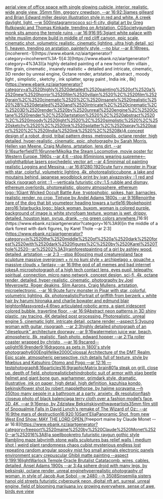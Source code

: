 [aerial view of office space with single glowing cubicle, interior, realistic, wide angle view, 35mm film, gregory crewdson, --ar 16:9](https://www.ebank.nz/aiartgenerator?category=aerial%2520view%2520of%2520office%2520space%2520with%2520single%2520glowing%2520cubicle%2C%2520interior%2C%2520realistic%2C%2520wide%2520angle%2520view%2C%252035mm%2520film%2C%2520gregory%2520crewdson%2C%2520--ar%252016%3A9)[2:3](https://www.ebank.nz/aiartgenerator?category=2%3A3)[james gilleard and Brian Edward miller design illustration style in red and white. A creek daylight. light.  —w 500](https://www.ebank.nz/aiartgenerator?category=james%2520gilleard%2520and%2520Brian%2520Edward%2520miller%2520design%2520illustration%2520style%2520in%2520red%2520and%2520white.%2520A%2520creek%2520daylight.%2520light.%2520%2520%E2%80%94w%2520500)[instagram](https://www.ebank.nz/aiartgenerator?category=instagram)[rococo sci-fi city, digital art by Greg Rutkowski and Thomas Kinkade, trending on Artstation, CGSociety](https://www.ebank.nz/aiartgenerator?category=rococo%2520sci-fi%2520city%2C%2520digital%2520art%2520by%2520Greg%2520Rutkowski%2520and%2520Thomas%2520Kinkade%2C%2520trending%2520on%2520Artstation%2C%2520CGSociety)[gundam monk sits among the temple ruins --ar 16:9](https://www.ebank.nz/aiartgenerator?category=gundam%2520monk%2520sits%2520among%2520the%2520temple%2520ruins%2520--ar%252016%3A9)[16:9](https://www.ebank.nz/aiartgenerator?category=16%3A9)[5:3](https://www.ebank.nz/aiartgenerator?category=5%3A3)[giant white palace with white muslim domew build  in middle of red cliff canyon, epic scale, cinematic shot, volumetric realistic, cinematic lighting, ultra high detail, sci fi, heaven, trending on arstation, painterly style, --no blur --ar 8:16](https://www.ebank.nz/aiartgenerator?category=giant%2520white%2520palace%2520with%2520white%2520muslim%2520domew%2520build%2520%2520in%2520middle%2520of%2520red%2520cliff%2520canyon%2C%2520epic%2520scale%2C%2520cinematic%2520shot%2C%2520volumetric%2520realistic%2C%2520cinematic%2520lighting%2C%2520ultra%2520high%2520detail%2C%2520sci%2520fi%2C%2520heaven%2C%2520trending%2520on%2520arstation%2C%2520painterly%2520style%2C%2520--no%2520blur%2520--ar%25208%3A16)[trees.](https://www.ebank.nz/aiartgenerator?category=trees.)[incoherent:-1](https://www.ebank.nz/aiartgenerator?category=incoherent%3A-1)[4:3](https://www.ebank.nz/aiartgenerator?category=4%3A3)[a highly detailed painting of a new horror film villain , film grain, cinematic , insanely realistic + detailed and intricate, cinematic, 3D render by unreal engine, Octane render, artstation , abstract , moody light , simplistic , sketchy , ink splatter, spray paint , India ink , 8k](https://www.ebank.nz/aiartgenerator?category=a%2520highly%2520detailed%2520painting%2520of%2520a%2520new%2520horror%2520film%2520villain%2520%2C%2520film%2520grain%2C%2520cinematic%2520%2C%2520insanely%2520realistic%2520%2B%2520detailed%2520and%2520intricate%2C%2520cinematic%2C%25203D%2520render%2520by%2520unreal%2520engine%2C%2520Octane%2520render%2C%2520artstation%2520%2C%2520abstract%2520%2C%2520moody%2520light%2520%2C%2520simplistic%2520%2C%2520sketchy%2520%2C%2520ink%2520splatter%2C%2520spray%2520paint%2520%2C%2520India%2520ink%2520%2C%25208k)[A concept design of a robot, droid, tribal pattern dress, metropolis, octane render, high detailed, hyper-realistic, cinematic, epic, photography by Sarah Morris, Hellen van Meene, Craig Mullens, artstation, lens dirt, --ar 9:16](https://www.ebank.nz/aiartgenerator?category=A%2520concept%2520design%2520of%2520a%2520robot%2C%2520droid%2C%2520tribal%2520pattern%2520dress%2C%2520metropolis%2C%2520octane%2520render%2C%2520high%2520detailed%2C%2520hyper-realistic%2C%2520cinematic%2C%2520epic%2C%2520photography%2520by%2520Sarah%2520Morris%2C%2520Hellen%2520van%2520Meene%2C%2520Craig%2520Mullens%2C%2520artstation%2C%2520lens%2520dirt%2C%2520--ar%25209%3A16)[surfer](https://www.ebank.nz/aiartgenerator?category=surfer)[field](https://www.ebank.nz/aiartgenerator?category=field)[11:16](https://www.ebank.nz/aiartgenerator?category=11%3A16)[runner](https://www.ebank.nz/aiartgenerator?category=runner)[Mikolka the Steam Locomotive, movie poster for Western Europe, 1960s --ar 4:6 --stop 85](https://www.ebank.nz/aiartgenerator?category=Mikolka%2520the%2520Steam%2520Locomotive%2C%2520movie%2520poster%2520for%2520Western%2520Europe%2C%25201960s%2520--ar%25204%3A6%2520--stop%252085)[minions wearing supreme](https://www.ebank.nz/aiartgenerator?category=minions%2520wearing%2520supreme)[<--uplight](https://www.ebank.nz/aiartgenerator?category=%3C--uplight)[hat](https://www.ebank.nz/aiartgenerator?category=hat)[blue lasers psychedelic vector art --ar 4:5](https://www.ebank.nz/aiartgenerator?category=blue%2520lasers%2520psychedelic%2520vector%2520art%2520--ar%25204%3A5)[minimal oil painting realistic Loggins and Messina --ar 16:8](https://www.ebank.nz/aiartgenerator?category=minimal%2520oil%2520painting%2520realistic%2520Loggins%2520and%2520Messina%2520--ar%252016%3A8)[1280:1920](https://www.ebank.nz/aiartgenerator?category=1280%3A1920)[cute furry monster in Pixar with star, colorful, volumetric lighting, 4k, photorealistic](https://www.ebank.nz/aiartgenerator?category=cute%2520furry%2520monster%2520in%2520Pixar%2520with%2520star%2C%2520colorful%2C%2520volumetric%2520lighting%2C%25204k%2C%2520photorealistic)[cubone, a lake and moutains behind, japanese woodblock print by ivan aivazovsky ::1 red and black risograph print ::1 --vertical](https://www.ebank.nz/aiartgenerator?category=cubone%2C%2520a%2520lake%2520and%2520moutains%2520behind%2C%2520japanese%2520woodblock%2520print%2520by%2520ivan%2520aivazovsky%2520%3A%3A1%2520red%2520and%2520black%2520risograph%2520print%2520%3A%3A1%2520--vertical)[a futuristic city::1.5  rubble and dismay, ethereum overlords, photorealistic, gloomy atmosphere, ethereum logo::1](https://www.ebank.nz/aiartgenerator?category=a%2520futuristic%2520city%3A%3A1.5%2520%2520rubble%2520and%2520dismay%2C%2520ethereum%2520overlords%2C%2520photorealistic%2C%2520gloomy%2520atmosphere%2C%2520ethereum%2520logo%3A%3A1)[Giant Wicked Occult Battle Axe, tryptophobic, spikes, hair, barnacles, realistic render, no crop, Tintype by Andel Adams 1800s --ar 9:16](https://www.ebank.nz/aiartgenerator?category=Giant%2520Wicked%2520Occult%2520Battle%2520Axe%2C%2520tryptophobic%2C%2520spikes%2C%2520hair%2C%2520barnacles%2C%2520realistic%2520render%2C%2520no%2520crop%2C%2520Tintype%2520by%2520Andel%2520Adams%25201800s%2520--ar%25209%3A16)[Renoir](https://www.ebank.nz/aiartgenerator?category=Renoir)[the hare of the dog that bit you](https://www.ebank.nz/aiartgenerator?category=the%2520hare%2520of%2520the%2520dog%2520that%2520bit%2520you)[meteor heading towars a turtle](https://www.ebank.nz/aiartgenerator?category=meteor%2520heading%2520towars%2520a%2520turtle)[16:9](https://www.ebank.nz/aiartgenerator?category=16%3A9)[bokeh](https://www.ebank.nz/aiartgenerator?category=bokeh)[point zero](https://www.ebank.nz/aiartgenerator?category=point%2520zero)[16:1](https://www.ebank.nz/aiartgenerator?category=16%3A1)[starbucks logo:: black woman, buxom. woman is colored purple. background of image is white styrofoam texture.  woman is wet, drippy, detailed. houston lean, syrup. drank. --no green colors anywhere.](https://www.ebank.nz/aiartgenerator?category=starbucks%2520logo%3A%3A%2520black%2520woman%2C%2520buxom.%2520woman%2520is%2520colored%2520purple.%2520background%2520of%2520image%2520is%2520white%2520styrofoam%2520texture.%2520%2520woman%2520is%2520wet%2C%2520drippy%2C%2520detailed.%2520houston%2520lean%2C%2520syrup.%2520drank.%2520--no%2520green%2520colors%2520anywhere.)[16:9](https://www.ebank.nz/aiartgenerator?category=16%3A9)[in the middle of a dark forest with dark figures, by Karel Thole --ar 2:3](https://www.ebank.nz/aiartgenerator?category=in%2520the%2520middle%2520of%2520a%2520dark%2520forest%2520with%2520dark%2520figures%2C%2520by%2520Karel%2520Thole%2520--ar%25202%3A3)[rainforest](https://www.ebank.nz/aiartgenerator?category=rainforest)[painting of a girl by ashley wood, detailed, artstation --ar 2:3 --stop 80](https://www.ebank.nz/aiartgenerator?category=painting%2520of%2520a%2520girl%2520by%2520ashley%2520wood%2C%2520detailed%2C%2520artstation%2520--ar%25202%3A3%2520--stop%252080)[oozing mud creature](https://www.ebank.nz/aiartgenerator?category=oozing%2520mud%2520creature)[island face sculpture massive overgrown + ni no kuni style + archipelago + gouache + massive clouds + fantasy --ar 16:9](https://www.ebank.nz/aiartgenerator?category=island%2520face%2520sculpture%2520massive%2520overgrown%2520%2B%2520ni%2520no%2520kuni%2520style%2520%2B%2520archipelago%2520%2B%2520gouache%2520%2B%2520massive%2520clouds%2520%2B%2520fantasy%2520--ar%252016%3A9)[the god of all memes and bad internet jokes](https://www.ebank.nz/aiartgenerator?category=the%2520god%2520of%2520all%2520memes%2520and%2520bad%2520internet%2520jokes)[A microphotograph of a high tech contact lens, eyes pupil, telepathy, spiritual, connection, micro nano network, concept design, sci-fi, 4k, octane render, detailed, hyper-realistic, cinematic, photography by Joel Meyerowitz, Roger deakins, Slim Aarons, Craig Mullens, artstation, microelectronic, --ar 16:9](https://www.ebank.nz/aiartgenerator?category=A%2520microphotograph%2520of%2520a%2520high%2520tech%2520contact%2520lens%2C%2520eyes%2520pupil%2C%2520telepathy%2C%2520spiritual%2C%2520connection%2C%2520micro%2520nano%2520network%2C%2520concept%2520design%2C%2520sci-fi%2C%25204k%2C%2520octane%2520render%2C%2520detailed%2C%2520hyper-realistic%2C%2520cinematic%2C%2520photography%2520by%2520Joel%2520Meyerowitz%2C%2520Roger%2520deakins%2C%2520Slim%2520Aarons%2C%2520Craig%2520Mullens%2C%2520artstation%2C%2520microelectronic%2C%2520--ar%252016%3A9)[cute furry monster in Pixar with star, colorful, volumetric lighting, 4k, photorealistic](https://www.ebank.nz/aiartgenerator?category=cute%2520furry%2520monster%2520in%2520Pixar%2520with%2520star%2C%2520colorful%2C%2520volumetric%2520lighting%2C%25204k%2C%2520photorealistic)[Portrait of griffith from berzerk + white hair by harumi hironaka and charlie bowater and edmund blair leighton](https://www.ebank.nz/aiartgenerator?category=Portrait%2520of%2520griffith%2520from%2520berzerk%2520%2B%2520white%2520hair%2520by%2520harumi%2520hironaka%2520and%2520charlie%2520bowater%2520and%2520edmund%2520blair%2520leighton)[Massys](https://www.ebank.nz/aiartgenerator?category=Massys)[red+](https://www.ebank.nz/aiartgenerator?category=red%2B)[4:6](https://www.ebank.nz/aiartgenerator?category=4%3A6)[two articulated robotic arms, a giant iridescent colored bubble, travertine floor,  --ar 16:9](https://www.ebank.nz/aiartgenerator?category=two%2520articulated%2520robotic%2520arms%2C%2520a%2520giant%2520iridescent%2520colored%2520bubble%2C%2520travertine%2520floor%2C%2520%2520--ar%252016%3A9)[Abstract neon patterns in 3D shiny plastic, ray tracing, 4K detailed post processing, Photorealistic, unreal engine 5, cinematic light, intricate detail, octane render --aspect 5:3](https://www.ebank.nz/aiartgenerator?category=Abstract%2520neon%2520patterns%2520in%25203D%2520shiny%2520plastic%2C%2520ray%2520tracing%2C%25204K%2520detailed%2520post%2520processing%2C%2520Photorealistic%2C%2520unreal%2520engine%25205%2C%2520cinematic%2520light%2C%2520intricate%2520detail%2C%2520octane%2520render%2520--aspect%25205%3A3)[young woman with guitar, risograph, --ar 2:3](https://www.ebank.nz/aiartgenerator?category=young%2520woman%2520with%2520guitar%2C%2520risograph%2C%2520--ar%25202%3A3)[highly detailed photograph of an "dieselpunk" architecture doorway --ar 9:16](https://www.ebank.nz/aiartgenerator?category=highly%2520detailed%2520photograph%2520of%2520an%2520%22dieselpunk%22%2520architecture%2520doorway%2520--ar%25209%3A16)[watermelon juice war, beach, atmospheric, 8k, realistic, flash photo, edward hopper --ar 2:1](https://www.ebank.nz/aiartgenerator?category=watermelon%2520juice%2520war%2C%2520beach%2C%2520atmospheric%2C%25208k%2C%2520realistic%2C%2520flash%2520photo%2C%2520edward%2520hopper%2520--ar%25202%3A1)[1](https://www.ebank.nz/aiartgenerator?category=1)[a roller coaster wrapped by christo , —ar 16:9](https://www.ebank.nz/aiartgenerator?category=a%2520roller%2520coaster%2520wrapped%2520by%2520christo%2520%2C%2520%E2%80%94ar%252016%3A9)[scared](https://www.ebank.nz/aiartgenerator?category=scared)[--uplight](https://www.ebank.nz/aiartgenerator?category=--uplight)[16:9](https://www.ebank.nz/aiartgenerator?category=16%3A9)[render](https://www.ebank.nz/aiartgenerator?category=render)[9:16](https://www.ebank.nz/aiartgenerator?category=9%3A16)[dragons as pets in 1800's style photography](https://www.ebank.nz/aiartgenerator?category=dragons%2520as%2520pets%2520in%25201800%27s%2520style%2520photography)[600](https://www.ebank.nz/aiartgenerator?category=600)[Eng](https://www.ebank.nz/aiartgenerator?category=Eng)[lifelike](https://www.ebank.nz/aiartgenerator?category=lifelike)[2000](https://www.ebank.nz/aiartgenerator?category=2000)[Colossal Architecture of the DMT Realm, Epic scale, atmospheric persepctive, rich details full of texture, style by Mœbius and Katsuhiro Otomo and Pogo —ar 12:16 —test](https://www.ebank.nz/aiartgenerator?category=Colossal%2520Architecture%2520of%2520the%2520DMT%2520Realm%2C%2520Epic%2520scale%2C%2520atmospheric%2520persepctive%2C%2520rich%2520details%2520full%2520of%2520texture%2C%2520style%2520by%2520M%C5%93bius%2520and%2520Katsuhiro%2520Otomo%2520and%2520Pogo%2520%E2%80%94ar%252012%3A16%2520%E2%80%94test)[photograph](https://www.ebank.nz/aiartgenerator?category=photograph)[8:16](https://www.ebank.nz/aiartgenerator?category=8%3A16)[particles](https://www.ebank.nz/aiartgenerator?category=particles)[16:9](https://www.ebank.nz/aiartgenerator?category=16%3A9)[graphic](https://www.ebank.nz/aiartgenerator?category=graphic)[Matrix brain](https://www.ebank.nz/aiartgenerator?category=Matrix%2520brain)[80](https://www.ebank.nz/aiartgenerator?category=80)[1](https://www.ebank.nz/aiartgenerator?category=1)[a steak on grill. close up. depth of field. photorealistic](https://www.ebank.nz/aiartgenerator?category=a%2520steak%2520on%2520grill.%2520close%2520up.%2520depth%2520of%2520field.%2520photorealistic)[behind](https://www.ebank.nz/aiartgenerator?category=behind)[robotic suit of armor with stag beetle helmet and giant bone gun, warhammer, grimdark style, dramatic, illustrative, ink on paper, high detail, high definition, kazuhisa kondo, bekinski](https://www.ebank.nz/aiartgenerator?category=robotic%2520suit%2520of%2520armor%2520with%2520stag%2520beetle%2520helmet%2520and%2520giant%2520bone%2520gun%2C%2520warhammer%2C%2520grimdark%2520style%2C%2520dramatic%2C%2520illustrative%2C%2520ink%2520on%2520paper%2C%2520high%2520detail%2C%2520high%2520definition%2C%2520kazuhisa%2520kondo%2C%2520bekinski)[flower shot by robert mapplethorpe, by hajime sorayama —h 350](https://www.ebank.nz/aiartgenerator?category=flower%2520shot%2520by%2520robert%2520mapplethorpe%2C%2520by%2520hajime%2520sorayama%2520%E2%80%94h%2520350)[too many people in a bathroom at a party, anxiety, 4k resolution](https://www.ebank.nz/aiartgenerator?category=too%2520many%2520people%2520in%2520a%2520bathroom%2520at%2520a%2520party%2C%2520anxiety%2C%25204k%2520resolution)[flash closeup photo of black balenciaga terry cloth over a fashion model’s face, 3D, 4K, —ar 9:16](https://www.ebank.nz/aiartgenerator?category=flash%2520closeup%2520photo%2520of%2520black%2520balenciaga%2520terry%2520cloth%2520over%2520a%2520fashion%2520model%E2%80%99s%2520face%2C%25203D%2C%25204K%2C%2520%E2%80%94ar%25209%3A16)[enso, by Zdzisław Beksiński](https://www.ebank.nz/aiartgenerator?category=enso%2C%2520by%2520Zdzis%C5%82aw%2520Beksi%C5%84ski)[synthwave](https://www.ebank.nz/aiartgenerator?category=synthwave)[artists](https://www.ebank.nz/aiartgenerator?category=artists)[35mm film still of Snoqualmie Falls in David Lynch's remake of The Wizard of Oz:: --ar 16:9](https://www.ebank.nz/aiartgenerator?category=35mm%2520film%2520still%2520of%2520Snoqualmie%2520Falls%2520in%2520David%2520Lynch%27s%2520remake%2520of%2520The%2520Wizard%2520of%2520Oz%3A%3A%2520--ar%252016%3A9)[the mars of destruction](https://www.ebank.nz/aiartgenerator?category=the%2520mars%2520of%2520destruction)[16:9](https://www.ebank.nz/aiartgenerator?category=16%3A9)[20:10](https://www.ebank.nz/aiartgenerator?category=20%3A10)[Sant'Elia](https://www.ebank.nz/aiartgenerator?category=Sant%27Elia)[Panoramic Shot.  from new West End Show: MAY THE LORD OPEN.](https://www.ebank.nz/aiartgenerator?category=Panoramic%2520Shot.%2520%2520from%2520new%2520West%2520End%2520Show%3A%2520MAY%2520THE%2520LORD%2520OPEN.)[freeport maine by Claude Monet --ar 16:8](https://www.ebank.nz/aiartgenerator?category=freeport%2520maine%2520by%2520Claude%2520Monet%2520--ar%252016%3A8)[a spellbook](https://www.ebank.nz/aiartgenerator?category=a%2520spellbook)[retro futuristic raygun gothic style Rambling maze labyrinth stone walls sculptures bas relief walls | medium  shot | weird plant randomness chaos  cubist mysterious endless lost repeating random angular spooky mist fog small animals electronic panels environment scary crepuscular Ghibli matte painting --aspect 9:19](https://www.ebank.nz/aiartgenerator?category=retro%2520futuristic%2520raygun%2520gothic%2520style%2520Rambling%2520maze%2520labyrinth%2520stone%2520walls%2520sculptures%2520bas%2520relief%2520walls%2520%7C%2520medium%2520%2520shot%2520%7C%2520weird%2520plant%2520randomness%2520chaos%2520%2520cubist%2520mysterious%2520endless%2520lost%2520repeating%2520random%2520angular%2520spooky%2520mist%2520fog%2520small%2520animals%2520electronic%2520panels%2520environment%2520scary%2520crepuscular%2520Ghibli%2520matte%2520painting%2520--aspect%25209%3A19)[9:16](https://www.ebank.nz/aiartgenerator?category=9%3A16)[light](https://www.ebank.nz/aiartgenerator?category=light)[Warlock Temple Oracle Brutalist Catatacomb, wires, cables, detailed, Ansel Adams 1900s --ar 3:4](https://www.ebank.nz/aiartgenerator?category=Warlock%2520Temple%2520Oracle%2520Brutalist%2520Catatacomb%2C%2520wires%2C%2520cables%2C%2520detailed%2C%2520Ansel%2520Adams%25201900s%2520--ar%25203%3A4)[a sphere droid with many legs, by beksinski, octane render, unreal engine](https://www.ebank.nz/aiartgenerator?category=a%2520sphere%2520droid%2520with%2520many%2520legs%2C%2520by%2520beksinski%2C%2520octane%2520render%2C%2520unreal%2520engine)[hyperrealistic photography of woman, in style of Jacob Aue Sobol --w 2480 --h 3508](https://www.ebank.nz/aiartgenerator?category=hyperrealistic%2520photography%2520of%2520woman%2C%2520in%2520style%2520of%2520Jacob%2520Aue%2520Sobol%2520--w%25202480%2520--h%25203508)[Sinsemilia sisters hanoi old streets futuristic cyberpunk neon, digital nft art. surreal, unreal engine, field of blooming marijuana ivy growing everywhere, sense of awe, birds eye view](https://www.ebank.nz/aiartgenerator?category=Sinsemilia%2520sisters%2520hanoi%2520old%2520streets%2520futuristic%2520cyberpunk%2520neon%2C%2520digital%2520nft%2520art.%2520surreal%2C%2520unreal%2520engine%2C%2520field%2520of%2520blooming%2520marijuana%2520ivy%2520growing%2520everywhere%2C%2520sense%2520of%2520awe%2C%2520birds%2520eye%2520view)